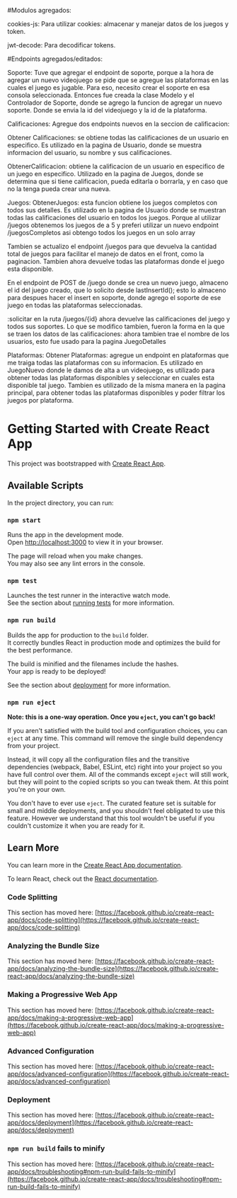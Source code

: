 #Modulos agregados:

cookies-js: Para utilizar cookies: almacenar y manejar datos de los juegos y token.

jwt-decode: Para decodificar tokens.

#Endpoints agregados/editados:

Soporte: 
Tuve que agregar el endpoint de soporte, porque a la hora de agregar un nuevo videojuego se pide que se agregue las plataformas 
en las cuales el juego es jugable.
Para eso, necesito crear el soporte en esa consola seleccionada.
Entonces fue creada la clase Modelo y el Controlador de Soporte, donde se agrego la funcion de agregar un nuevo soporte.
Donde se envia la id del videojuego y la id de la plataforma.

Calificaciones:
Agregue dos endpoints nuevos en la seccion de calificacion:

Obtener Calificaciones: se obtiene todas las calificaciones de un usuario en especifico. Es utilizado en la pagina de Usuario, donde se muestra
informacion del usuario, su nombre y sus calificaciones.

ObtenerCalificacion: obtiene la calificacion de un usuario en especifico de un juego en especifico. Utilizado en la pagina de Juegos, donde
se determina que si tiene calificacion, pueda editarla o borrarla, y en caso que no la tenga pueda crear una nueva.

Juegos: 
ObtenerJuegos: esta funcion obtiene los juegos completos con todos sus detalles. Es utilizado en la pagina de Usuario donde se muestran
todas las calificaciones del usuario en todos los juegos. Porque al utilizar /juegos obtenemos los juegos de a 5 y preferi utilizar un nuevo endpoint
/juegosCompletos asi obtengo todos los juegos en un solo array

Tambien se actualizo el endpoint /juegos para que devuelva la cantidad total de juegos para facilitar el manejo de datos en el front,
 como la paginacion. Tambien ahora devuelve todas las plataformas donde el juego esta disponible.

En el endpoint de POST de /juego donde se crea un nuevo juego, almaceno el id del juego creado, que lo solicito desde lastInsertId();
esto lo almaceno para despues hacer el insert en soporte, donde agrego el soporte de ese juego en todas las plataformas seleccionadas.

:solicitar en la ruta /juegos/{id} ahora devuelve las calificaciones del juego y todos sus soportes. Lo que se modifico tambien, fueron la forma
en la que se traen los datos de las calificaciones: ahora tambien trae el nombre de los usuarios, esto fue usado para la pagina JuegoDetalles

Plataformas:
Obtener Plataformas: agregue un endpoint en plataformas que me traiga todas las plataformas con su informacion. Es utilizado en JuegoNuevo
donde le damos de alta a un videojuego, es utilizado para obtener todas las plataformas disponibles y seleccionar en cuales esta disponible tal juego.
Tambien es utilizado de la misma manera en la pagina principal, para obtener todas las plataformas disponibles y poder filtrar los juegos
por plataforma.


# Getting Started with Create React App

This project was bootstrapped with [Create React App](https://github.com/facebook/create-react-app).

## Available Scripts

In the project directory, you can run:

### `npm start`

Runs the app in the development mode.\
Open [http://localhost:3000](http://localhost:3000) to view it in your browser.

The page will reload when you make changes.\
You may also see any lint errors in the console.

### `npm test`

Launches the test runner in the interactive watch mode.\
See the section about [running tests](https://facebook.github.io/create-react-app/docs/running-tests) for more information.

### `npm run build`

Builds the app for production to the `build` folder.\
It correctly bundles React in production mode and optimizes the build for the best performance.

The build is minified and the filenames include the hashes.\
Your app is ready to be deployed!

See the section about [deployment](https://facebook.github.io/create-react-app/docs/deployment) for more information.

### `npm run eject`

**Note: this is a one-way operation. Once you `eject`, you can't go back!**

If you aren't satisfied with the build tool and configuration choices, you can `eject` at any time. This command will remove the single build dependency from your project.

Instead, it will copy all the configuration files and the transitive dependencies (webpack, Babel, ESLint, etc) right into your project so you have full control over them. All of the commands except `eject` will still work, but they will point to the copied scripts so you can tweak them. At this point you're on your own.

You don't have to ever use `eject`. The curated feature set is suitable for small and middle deployments, and you shouldn't feel obligated to use this feature. However we understand that this tool wouldn't be useful if you couldn't customize it when you are ready for it.

## Learn More

You can learn more in the [Create React App documentation](https://facebook.github.io/create-react-app/docs/getting-started).

To learn React, check out the [React documentation](https://reactjs.org/).

### Code Splitting

This section has moved here: [https://facebook.github.io/create-react-app/docs/code-splitting](https://facebook.github.io/create-react-app/docs/code-splitting)

### Analyzing the Bundle Size

This section has moved here: [https://facebook.github.io/create-react-app/docs/analyzing-the-bundle-size](https://facebook.github.io/create-react-app/docs/analyzing-the-bundle-size)

### Making a Progressive Web App

This section has moved here: [https://facebook.github.io/create-react-app/docs/making-a-progressive-web-app](https://facebook.github.io/create-react-app/docs/making-a-progressive-web-app)

### Advanced Configuration

This section has moved here: [https://facebook.github.io/create-react-app/docs/advanced-configuration](https://facebook.github.io/create-react-app/docs/advanced-configuration)

### Deployment

This section has moved here: [https://facebook.github.io/create-react-app/docs/deployment](https://facebook.github.io/create-react-app/docs/deployment)

### `npm run build` fails to minify

This section has moved here: [https://facebook.github.io/create-react-app/docs/troubleshooting#npm-run-build-fails-to-minify](https://facebook.github.io/create-react-app/docs/troubleshooting#npm-run-build-fails-to-minify)
